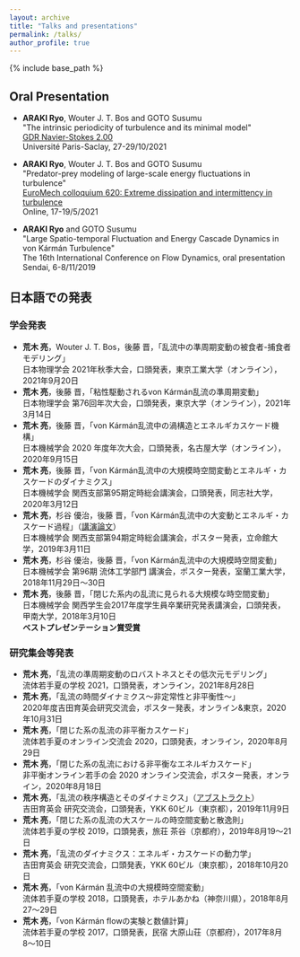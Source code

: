 ```yaml
---
layout: archive
title: "Talks and presentations"
permalink: /talks/
author_profile: true
---
```


{% include base_path %}

## Oral Presentation

- **ARAKI Ryo**, Wouter J. T. Bos and GOTO Susumu  \
  "The intrinsic periodicity of turbulence and its minimal model" \
  [GDR Navier-Stokes 2.00](https://gdr-turbulence.universite-lyon.fr/reunion-2021-des-gdr-turbulence-ns2-00-173050.kjsp) \
  Université Paris-Saclay, 27-29/10/2021
- **ARAKI Ryo**, Wouter J. T. Bos and GOTO Susumu  \
  "Predator-prey modeling of large-scale energy fluctuations in turbulence" \
  [EuroMech colloquium 620: Extreme dissipation and intermittency in turbulence](https://620.euromech.org/) \
  Online, 17-19/5/2021

- **ARAKI Ryo** and GOTO Susumu  \
  "Large Spatio-temporal Fluctuation and Energy Cascade Dynamics in von Kármán Turbulence" \
  The 16th International Conference on Flow Dynamics, oral presentation \
  Sendai, 6-8/11/2019

## 日本語での発表

### 学会発表

- **荒木 亮**，Wouter J. T. Bos，後藤 晋，「乱流中の準周期変動の被食者-捕食者モデリング」 \
  日本物理学会 2021年秋季大会，口頭発表，東京工業大学（オンライン），2021年9月20日
- **荒木 亮**，後藤 晋，「粘性駆動されるvon Kármán乱流の準周期変動」 \
  日本物理学会 第76回年次大会，口頭発表，東京大学（オンライン），2021年3月14日
- **荒木 亮**，後藤 晋，「von Kármán乱流中の渦構造とエネルギカスケード機構」 \
  日本機械学会 2020 年度年次大会，口頭発表，名古屋大学（オンライン），2020年9月15日
- **荒木 亮**，後藤 晋，「von Kármán乱流中の大規模時空間変動とエネルギ・カスケードのダイナミクス」 \
  日本機械学会 関西支部第95期定時総会講演会，口頭発表，同志社大学，2020年3月12日
- **荒木 亮**，杉谷 優治，後藤 晋，「von Kármán乱流中の大変動とエネルギ・カスケード過程」（[講演論文](https://www.jstage.jst.go.jp/article/jsmekansai/2019.94/0/2019.94_P035/_article/-char/ja/)） \
  日本機械学会 関西支部第94期定時総会講演会，ポスター発表，立命館大学，2019年3月11日
- **荒木 亮**，杉谷 優治，後藤 晋，「von Kármán乱流中の大規模時空間変動」 \
  日本機械学会 第96期 流体工学部門 講演会，ポスター発表，室蘭工業大学，2018年11月29日〜30日
- **荒木 亮**，後藤 晋，「閉じた系内の乱流に見られる大規模な時空間変動」 \
  日本機械学会 関西学生会2017年度学生員卒業研究発表講演会，口頭発表，甲南大学，2018年3月10日 \
  **ベストプレゼンテーション賞受賞**

### 研究集会等発表

- **荒木 亮**，「乱流の準周期変動のロバストネスとその低次元モデリング」 \
  流体若手夏の学校 2021，口頭発表，オンライン，2021年8月28日
- **荒木 亮**，「乱流の時間ダイナミクス〜非定常性と非平衡性〜」 \
  2020年度吉田育英会研究交流会，ポスター発表，オンライン&東京，2020年10月31日
- **荒木 亮**，「閉じた系の乱流の非平衡カスケード」 \
  流体若手夏のオンライン交流会 2020，口頭発表，オンライン，2020年8月29日
- **荒木 亮**，「閉じた系の乱流における非平衡なエネルギカスケード」 \
  非平衡オンライン若手の会 2020 オンライン交流会，ポスター発表，オンライン，2020年8月18日
- **荒木 亮**，「乱流の秩序構造とそのダイナミクス」（[アブストラクト](../files/201911_YSF_abstract.pdf)） \
  吉田育英会 研究交流会，口頭発表，YKK 60ビル（東京都），2019年11月9日
- **荒木 亮**，「閉じた系の乱流の大スケールの時空間変動と散逸則」 \
  流体若手夏の学校 2019，口頭発表，旅荘 茶谷（京都府），2019年8月19〜21日
- **荒木 亮**，「乱流のダイナミクス：エネルギ・カスケードの動力学」 \
  吉田育英会 研究交流会，口頭発表，YKK 60ビル（東京都），2018年10月20日
- **荒木 亮**，「von Kármán 乱流中の大規模時空間変動」 \
  流体若手夏の学校 2018，口頭発表，ホテルあかね（神奈川県），2018年8月27〜29日
- **荒木 亮**，「von Kármán flowの実験と数値計算」 \
  流体若手夏の学校 2017，口頭発表，民宿 大原山荘（京都府），2017年8月8〜10日

